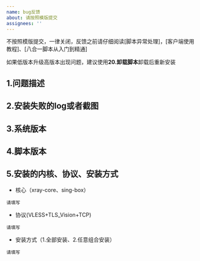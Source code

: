 ```yaml
---
name: bug反馈 
about: 请按照模版提交
assignees: ''
---
```


不按照模版提交，一律关闭，反馈之前请仔细阅读[脚本异常处理]，[客户端使用教程]、[八合一脚本从入门到精通]

如果低版本升级高版本出现问题，建议使用**20.卸载脚本**卸载后重新安装


## 1.问题描述

## 2.安装失败的log或者截图

## 3.系统版本

## 4.脚本版本

## 5.安装的内核、协议、安装方式
- 核心（xray-core、sing-box）
```
请填写
```  
- 协议(VLESS+TLS_Vision+TCP)
```
请填写
```  
- 安装方式（1.全部安装、2.任意组合安装）
```
请填写
```  